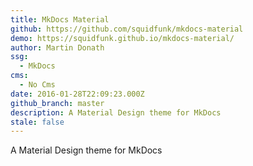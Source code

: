 ```yaml
---
title: MkDocs Material
github: https://github.com/squidfunk/mkdocs-material
demo: https://squidfunk.github.io/mkdocs-material/
author: Martin Donath
ssg:
  - MkDocs
cms:
  - No Cms
date: 2016-01-28T22:09:23.000Z
github_branch: master
description: A Material Design theme for MkDocs
stale: false
---
```


A Material Design theme for MkDocs
